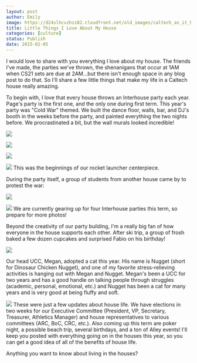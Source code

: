 ```yaml
---
layout: post
author: Emily
image: https://d24slhcvzhzz82.cloudfront.net/old_images/caltech_as_it_happens/6a0105349b8251970b01bb07e574ec970d.jpg
title: Little Things I Love About My House 
categories: [culture]
status: Publish
date: 2015-02-05
---
```


I would love to share with you everything I love about my house. The friends I've made, the parties we've thrown, the shenanigans that occur at 1AM when CS21 sets are due at 2AM...but there isn't enough space in any blog post to do that. So I'll share a few little things that make my life in a Caltech house really amazing.

To begin with, I love that every house throws an Interhouse party each year. Page's party is the first one, and the only one during first term. This year's party was "Cold War" themed. We built the dance floor, walls, bar, and DJ's booth in the weeks before the party, and painted everything the two nights before. We procrastinated a bit, but the wall murals looked incredible!


![](https://d24slhcvzhzz82.cloudfront.net/old_images/caltech_as_it_happens/6a0105349b8251970b01bb07e574fa970d.jpg)


![](https://d24slhcvzhzz82.cloudfront.net/old_images/caltech_as_it_happens/6a0105349b8251970b01bb07e57505970d.jpg)


![](https://d24slhcvzhzz82.cloudfront.net/old_images/caltech_as_it_happens/6a0105349b8251970b01bb07e57512970d.jpg)


![](https://d24slhcvzhzz82.cloudfront.net/old_images/caltech_as_it_happens/6a0105349b8251970b01b7c741aa4b970b.jpg)
This was the beginnings of our rocket launcher centerpiece.

During the party itself, a group of students from another house came by to protest the war:

![](https://d24slhcvzhzz82.cloudfront.net/old_images/caltech_as_it_happens/6a0105349b8251970b01bb07e57532970d.jpg)


![](https://d24slhcvzhzz82.cloudfront.net/old_images/caltech_as_it_happens/6a0105349b8251970b01b8d0cb4797970c.jpg)
We are currently gearing up for four Interhouse parties this term, so prepare for more photos!

Beyond the creativity of our party building, I'm a really big fan of how everyone in the house supports each other. After ski trip, a group of frosh baked a few dozen cupcakes and surprised Fabio on his birthday!


![](https://d24slhcvzhzz82.cloudfront.net/old_images/caltech_as_it_happens/6a0105349b8251970b01bb07e5757c970d.jpg)

Our head UCC, Megan, adopted a cat this year. His name is Nugget (short for Dinosaur Chicken Nugget), and one of my favorite stress-relieving activities is hanging out with Megan and Nugget. Megan's been a UCC for two years and has a good handle on talking people through struggles (academic, personal, emotional, etc.) and Nugget has been a cat for many years and is very good at being fluffy and soft.


![](https://d24slhcvzhzz82.cloudfront.net/old_images/caltech_as_it_happens/6a0105349b8251970b01b8d0cb4994970c.jpg)
These were just a few updates about house life. We have elections in two weeks for our Executive Committee (President, VP, Secretary, Treasurer, Athletics Manager) and house representatives to various committees (ARC, BoC, CRC, etc.). Also coming up this term are poker night, a possible beach trip, several birthdays, and a ton of Alley events! I'll keep you posted with everything going on in the houses this year, so you can get a good idea of all of the benefits of house life.

Anything you want to know about living in the houses?

